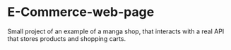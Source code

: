 # E-Commerce-web-page
Small project of an example of a manga shop, that interacts with a real API that stores products and shopping carts.
